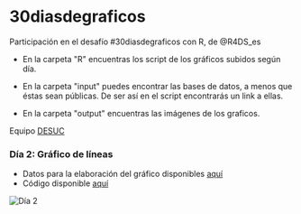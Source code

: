 # 30diasdegraficos
Participación en el desafío #30diasdegraficos con R, de @R4DS_es

- En la carpeta "R" encuentras los script de los gráficos subidos según día.

- En la carpeta "input" puedes encontrar las bases de datos, a menos que éstas sean públicas. De ser así en el script encontrarás un link a ellas.

- En la carpeta "output" encuentras las imágenes de los graficos.

Equipo [DESUC](http://sociologia.uc.cl/desuc/quienes-somos-desuc/)

### Día 2: Gráfico de líneas 

- Datos para la elaboración del gráfico disponibles [aquí](/inputs/02-imad_2019.xlsx)
- Código disponible [aquí](/R/02-lineas.R)

![Día 2](outputs/02-lineas-imad_2019.png)
